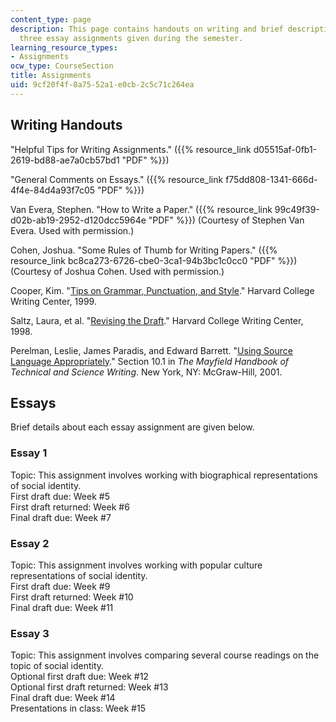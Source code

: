 ```yaml
---
content_type: page
description: This page contains handouts on writing and brief descriptions of the
  three essay assignments given during the semester.
learning_resource_types:
- Assignments
ocw_type: CourseSection
title: Assignments
uid: 9cf20f4f-8a75-52a1-e0cb-2c5c71c264ea
---
```


Writing Handouts
----------------

"Helpful Tips for Writing Assignments." ({{% resource_link d05515af-0fb1-2619-bd88-ae7a0cb57bd1 "PDF" %}})

"General Comments on Essays." ({{% resource_link f75dd808-1341-666d-4f4e-84d4a93f7c05 "PDF" %}})

Van Evera, Stephen. "How to Write a Paper." ({{% resource_link 99c49f39-d02b-ab19-2952-d120dcc5964e "PDF" %}}) (Courtesy of Stephen Van Evera. Used with permission.)

Cohen, Joshua. "Some Rules of Thumb for Writing Papers." ({{% resource_link bc8ca273-6726-cbe0-3ca1-94b3bc1c0cc0 "PDF" %}}) (Courtesy of Joshua Cohen. Used with permission.)

Cooper, Kim. "[Tips on Grammar, Punctuation, and Style](http://www.fas.harvard.edu/~wricntr/documents/GP.html)." Harvard College Writing Center, 1999.

Saltz, Laura, et al. "[Revising the Draft](http://www.fas.harvard.edu/~wricntr/documents/Revising.html)." Harvard College Writing Center, 1998.

Perelman, Leslie, James Paradis, and Edward Barrett. "[Using Source Language Appropriately](http://www.mhhe.com/mayfieldpub/tsw/source.htm)." Section 10.1 in _The Mayfield Handbook of Technical and Science Writing_. New York, NY: McGraw-Hill, 2001.

Essays
------

Brief details about each essay assignment are given below.

### Essay 1

Topic: This assignment involves working with biographical representations of social identity.  
First draft due: Week #5  
First draft returned: Week #6  
Final draft due: Week #7

### Essay 2

Topic: This assignment involves working with popular culture representations of social identity.  
First draft due: Week #9  
First draft returned: Week #10  
Final draft due: Week #11

### Essay 3

Topic: This assignment involves comparing several course readings on the topic of social identity.  
Optional first draft due: Week #12  
Optional first draft returned: Week #13  
Final draft due: Week #14  
Presentations in class: Week #15